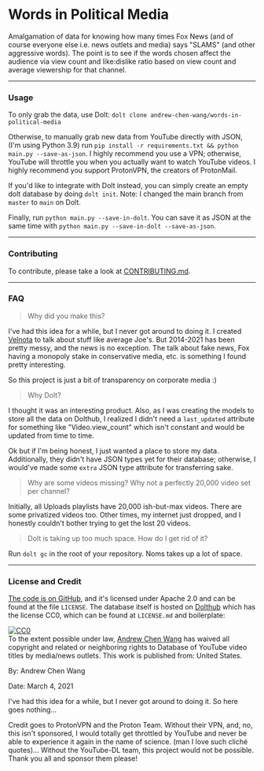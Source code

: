 # Words in Political Media

Amalgamation of data for knowing how many times Fox News (and of course everyone else 
i.e. news outlets and media) says "SLAMS" (and other aggressive words). The point is to
see if the words chosen affect the audience via view count and like:dislike ratio based
on view count and average viewership for that channel.

---
### Usage

To only grab the data, use Dolt: `dolt clone andrew-chen-wang/words-in-political-media`

Otherwise, to manually grab new data from YouTube directly with JSON,
(I'm using Python 3.9) run
`pip install -r requirements.txt && python main.py --save-as-json`.
I highly recommend you use a VPN; otherwise, YouTube will throttle you
when you actually want to watch YouTube videos. I highly recommend
you support ProtonVPN, the creators of ProtonMail.

If you'd like to integrate with Dolt instead, you can
simply create an empty dolt database by doing `dolt init`. Note:
I changed the main branch from `master` to `main` on Dolt.

Finally, run `python main.py --save-in-dolt`. You can save it as JSON
at the same time with `python main.py --save-in-dolt --save-as-json`.

---
### Contributing

To contribute, please take a look at [CONTRIBUTING.md](https://github.com/Andrew-Chen-Wang/words-in-political-media/blob/main/CONTRIBUTING.md).

---
### FAQ

> Why did you make this?

I've had this idea for a while, but I never got around to doing it. I created 
[Velnota](https://velnota.com/) to talk about stuff like average Joe's. But 2014-2021
has been pretty messy, and the news is no exception. The talk about fake news,
Fox having a monopoly stake in conservative media, etc. is something I found pretty
interesting.

So this project is just a bit of transparency on corporate media :)

> Why Dolt?

I thought it was an interesting product. Also, as I was creating
the models to store all the data on Dolthub, I realized I didn't
need a `last_updated` attribute for something like "Video.view_count"
which isn't constant and would be updated from time to time.

Ok but if I'm being honest, I just wanted a place to store my data.
Additionally, they didn't have JSON types yet for their database; otherwise,
I would've made some `extra` JSON type attribute for transferring sake.

> Why are some videos missing? Why not a perfectly 20,000 video set per channel?

Initially, all Uploads playlists have 20,000 ish-but-max videos. There are some
privatized videos too. Other times, my internet just dropped, and I honestly couldn't
bother trying to get the lost 20 videos.

> Dolt is taking up too much space. How do I get rid of it?

Run `dolt gc` in the root of your repository. Noms takes up a lot of space.

---
### License and Credit

[The code is on GitHub](https://github.com/Andrew-Chen-Wang/words-in-political-media),
and it's licensed under Apache 2.0 and can be found at the file `LICENSE`.
The database itself is hosted on
[Dolthub](https://www.dolthub.com/repositories/andrew-chen-wang/words-in-political-media)
which has the license CC0, which can be found at `LICENSE.md` and boilerplate:

[![CC0](http://i.creativecommons.org/p/zero/1.0/88x31.png)](http://creativecommons.org/publicdomain/zero/1.0/)   
To the extent possible under law, 
[Andrew Chen Wang](https://github.com/Andrew-Chen-Wang/words-in-political-media/) 
has waived all copyright and related or neighboring rights to Database of YouTube 
video titles by media/news outlets. This work is published from: United States.

By: Andrew Chen Wang

Date: March 4, 2021

I've had this idea for a while, but I never got around to doing it.
So here goes nothing...

Credit goes to ProtonVPN and the Proton Team. Without their
VPN, and, no, this isn't sponsored, I would totally get throttled by YouTube
and never be able to experience it again in the name of science.
(man I love such cliché quotes)... Without the YouTube-DL team, 
this project would not be possible. Thank you all and sponsor them please!
